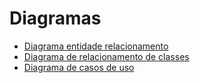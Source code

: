 # Diagramas

-   [Diagrama entidade relacionamento](https://www.draw.io)
-   [Diagrama de relacionamento de classes](https://www.draw.io)
-   [Diagrama de casos de uso](https://www.draw.io)
